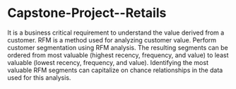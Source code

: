 # Capstone-Project--Retails
It is a business critical requirement to understand the value derived from a customer. RFM is a method used for analyzing customer value. Perform customer segmentation using RFM analysis. The resulting segments can be ordered from most valuable (highest recency, frequency, and value) to least valuable (lowest recency, frequency, and value). Identifying the most valuable RFM segments can capitalize on chance relationships in the data used for this analysis.
